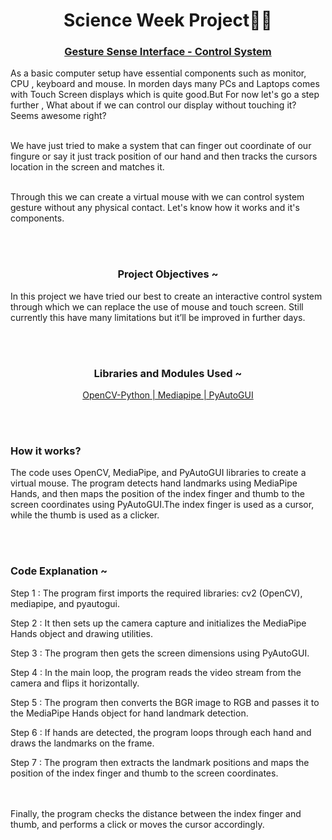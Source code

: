 <h1 align="center">Science Week Project🔬🧪 </h1>

<h3 align="center">
  <a href="#">Gesture Sense Interface - Control System</a>
</h3>

<p> As a basic computer setup have essential components such as monitor, CPU , keyboard and mouse. In morden days many PCs and Laptops comes with Touch Screen displays which is quite good.But For now let's go a step further , What about if we can control our display without 
touching it? Seems awesome right?

<br/>We have just tried to make a system that can finger out coordinate of our fingure or say it just 
track position of our hand and then tracks the cursors location in the screen and matches it.

<br/>Through this we can create a virtual mouse with we can control system gesture without any 
physical contact. Let's know how it works and it's components.
</p>





<br/><br/>


<h3 align="center">Project Objectives ~ </h3>
<p>In this project we have tried our best to create an 
interactive control system through which we can 
replace the use of mouse and touch screen. Still 
currently this have many limitations but it’ll 
be improved in further days.</p>



<br/><br/>

<h3 align="center">Libraries and Modules Used ~ </h3>

<p align="center">
   <a href="#">
     OpenCV-Python | Mediapipe | PyAutoGUI
   </a>
</p>





<br/><br/>
<h3>How it works?</h3>
<p>
   The code uses OpenCV, MediaPipe, and PyAutoGUI libraries to create a virtual mouse. The program detects hand landmarks using MediaPipe Hands, and then maps the position of the index finger and thumb to the screen coordinates using PyAutoGUI.The index finger is used as a cursor, while the thumb is used as a clicker.
</p>





<br/><br/>
<h3>Code Explanation ~ </h3> 

<p>Step 1 : The program first imports the required libraries: cv2 (OpenCV), mediapipe, and pyautogui.</p>

<p>Step 2 : It then sets up the camera capture and initializes the MediaPipe Hands object and drawing utilities.</p>

<p>Step 3 : The program then gets the screen dimensions using PyAutoGUI.</p>

<p>Step 4 : In the main loop, the program reads the video stream from the camera and flips it horizontally.</p>

<p>Step 5 : The program then converts the BGR image to RGB and passes it to the MediaPipe Hands object for hand landmark detection.</p>

<p>Step 6 : If hands are detected, the program loops through each hand and draws the landmarks on the frame.
</p>

<p>Step 7 : The program then extracts the landmark positions and maps the position of the index finger and thumb to the screen coordinates.</p>

<br/><br/> Finally, the program checks the distance between the index finger and thumb, and performs a click or moves the cursor accordingly.


